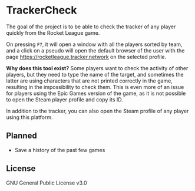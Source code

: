 # TrackerCheck

The goal of the project is to be able to check the tracker of any player
quickly from the Rocket League game.

On pressing `F7`, it will open a window with all the players sorted by team,
and a click on a pseudo will open the default browser of the user with the page
https://rocketleague.tracker.network on the selected profile.

**Why does this tool exist?** Some players want to check the activity of other
players, but they need to type the name of the target, and sometimes the
latter are using characters that are not printed correctly in the game,
resulting in the impossibility to check them. This is even more of an issue for
players using the Epic Games version of the game, as it is not possible to open
the Steam player profile and copy its ID.

In addition to the tracker, you can also open the Steam profile of any player
using this platform.

## Planned

- Save a history of the past few games

## License

GNU General Public License v3.0
